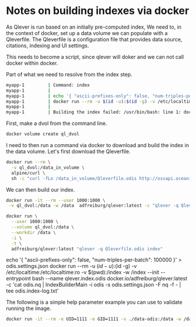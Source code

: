 # Notes on building indexes via docker

As Qlever is run based on an initially pre-computed index, We need 
to, in the context of docker, set up a data volume we can populate with
a Qleverfile.  The Qleverfile is a configuration file that provides
data source, citations, indexing and UI settings.

This needs to become a script, since qlever will doker and we can not call docker within docker.

Part of what we need to resolve from the index step.   
```bash
myapp-1         | Command: index
myapp-1         | 
myapp-1         | echo '{ "ascii-prefixes-only": false, "num-triples-per-batch": 100000 }' > odis.settings.json
myapp-1         | docker run --rm -u $(id -u):$(id -g) -v /etc/localtime:/etc/localtime:ro -v $(pwd):/index -w /index --init --entrypoint bash --name qlever.index.odis docker.io/adfreiburg/qlever:latest -c 'cat odis.nq | IndexBuilderMain -i odis -s odis.settings.json -F nq -f - | tee odis.index-log.txt'                                                                                              
myapp-1         | 
myapp-1         | Building the index failed: /usr/bin/bash: line 1: docker: command not found
```

First, make a dvol from the command line.

```bash
docker volume create ql_dvol
```

I need to then run a command via docker to download and build
the index in the data volume.  Let's first download the Qleverfile.

```bash
docker run --rm \
  -v ql_dvol:/data_in_volume \
  alpine/curl \
  sh -c "curl -fLo /data_in_volume/Qleverfile.odis http://ossapi.oceaninfohub.org/public/Qleverfile-odis && echo 'File Qleverfile.odis downloaded successfully to /data_in_volume/'"
  ```

We can then build our index.

```bash
docker run -it --rm --user 1000:1000 \
 -v ql_dvol:/data -w /data  adfreiburg/qlever:latest -c "qlever -q Qleverfile.odis get-data && qlever -q Qleverfile.odis  index"
```

```bash
docker run \
  --user 1000:1000 \
  --volume ql_dvol:/data \
  --workdir /data \
  -i \
  -t \
  adfreiburg/qlever:latest "qlever -q Qleverfile.odis index"
  ```

echo '{ "ascii-prefixes-only": false, "num-triples-per-batch": 100000 }' > odis.settings.json
docker run --rm -u $(id -u):$(id -g) -v /etc/localtime:/etc/localtime:ro -v $(pwd):/index -w /index --init --entrypoint bash --name qlever.index.odis docker.io/adfreiburg/qlever:latest -c 'cat odis.nq | IndexBuilderMain -i odis -s odis.settings.json -F nq -f - | tee odis.index-log.txt'


The following is a simple help parameter example you can use to validate running the 
image.

```bash
docker run -it --rm -e UID=1111 -e GID=1111 -v ./data-odis:/data -w /data  adfreiburg/qlever:latest -c "qlever --help"
```

